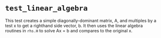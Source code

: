 # `test_linear_algebra`

This test creates a simple diagonally-dominant matrix, A, and multiples by
a test x to get a righthand side vector, b.  It then uses the linear algebra
routines in `rhs.H` to solve Ax = b and compares to the original x.
